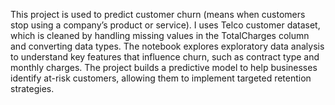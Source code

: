 This project is used to predict customer churn (means when customers stop using a company’s product or service). I uses Telco customer dataset, which is cleaned by handling missing values in the TotalCharges column and converting data types. The notebook explores exploratory data analysis to understand key features that influence churn, such as contract type and monthly charges. The project builds a predictive model to help businesses identify at-risk customers, allowing them to implement targeted retention strategies. 
